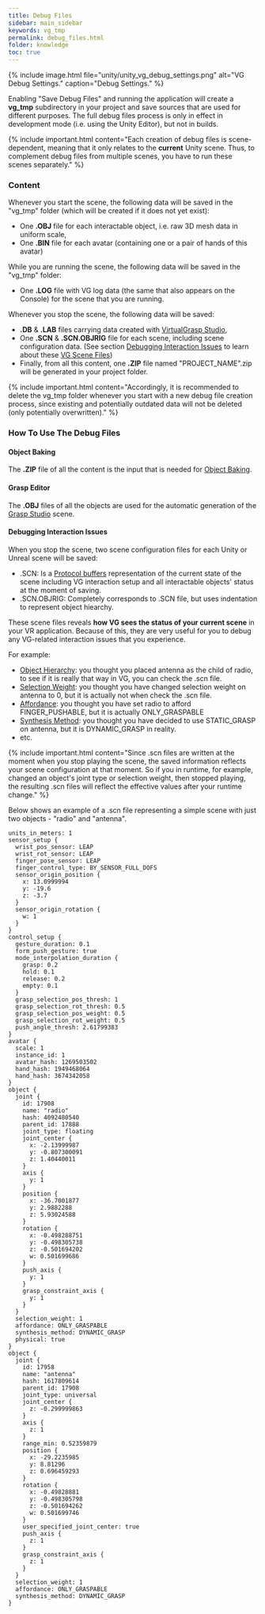 ```yaml
---
title: Debug Files
sidebar: main_sidebar
keywords: vg_tmp
permalink: debug_files.html
folder: knowledge
toc: true
---
```


{% include image.html file="unity/unity_vg_debug_settings.png" alt="VG Debug Settings." caption="Debug Settings." %}

Enabling "Save Debug Files" and running the application will create a **vg_tmp** subdirectory in your project and save sources that are used for different purposes. The full debug files process is only in effect in development mode (i.e. using the Unity Editor), but not in builds.

{% include important.html content="Each creation of debug files is scene-dependent, meaning that it only relates to the **current** Unity scene. Thus, to complement debug files from multiple scenes, you have to run these scenes separately." %}

### Content

Whenever you start the scene, the following data will be saved in the "vg_tmp" folder (which will be created if it does not yet exist):
* One **.OBJ** file for each interactable object, i.e. raw 3D mesh data in uniform scale,
* One **.BIN** file for each avatar (containing one or a pair of hands of this avatar)

While you are running the scene, the following data will be saved in the "vg_tmp" folder:
* One **.LOG** file with VG log data (the same that also appears on the Console) for the scene that you are running.

Whenever you stop the scene, the following data will be saved:
* **.DB** & **.LAB** files carrying data created with [VirtualGrasp Studio](unity_component_vggraspstudio.html),
* One **.SCN** & **.SCN.OBJRIG** file for each scene, including scene configuration data. (See section [Debugging Interaction Issues](#debugging-interaction-issues) to learn about these 
<a href="#" data-toggle="tooltip" data-original-title="{{site.data.glossary.VGSceneFiles}}">VG Scene Files</a>)
* Finally, from all this content, one **.ZIP** file named "PROJECT_NAME".zip will be generated in your project folder.

{% include important.html content="Accordingly, it is recommended to delete the vg_tmp folder whenever you start with a new debug file creation process, since existing and potentially outdated data will not be deleted (only potentially overwritten)." %}

<!--
### Creating the Debug Files
If properly setup, you will see similar info as below in your console:

{% include image.html file="unity/unity_vg_debug_console.png" alt="VG Baking Debug Console." caption="Console Output after Saving Debug Files." %}
-->


### How To Use The Debug Files

#### Object Baking

The **.ZIP** file of all the content is the input that is needed for [Object Baking](grasp_baking.html#upload-input).

#### Grasp Editor

The **.OBJ** files of all the objects are used for the automatic generation of the [Grasp Studio](unity_component_vggraspstudio.html) scene.

#### Debugging Interaction Issues

When you stop the scene, two scene configuration files for each Unity or Unreal scene will be saved: 
* .SCN: Is a [Protocol buffers](https://developers.google.com/protocol-buffers) representation of the current state of the scene including VG interaction setup and all interactable objects' status at the moment of saving. 
* .SCN.OBJRIG: Completely corresponds to .SCN file, but uses indentation to represent object hiearchy. 

These scene files reveals **how VG sees the status of your current scene** in your VR application. 
Because of this, they are very useful for you to debug any VG-related interaction issues that you experience. 

For example:
* <a href="#" data-toggle="tooltip" data-original-title="{{site.data.glossary.ObjectHierarchy}}">Object Hierarchy</a>: you thought you placed antenna as the child of radio, to see if it is really that way in VG, you can check the .scn file. 
* <a href="#" data-toggle="tooltip" data-original-title="{{site.data.glossary.SelectionWeight}}">Selection Weight</a>: you thought you have changed selection weight on antenna to 0, but it is actually not when check the .scn file. 
* <a href="#" data-toggle="tooltip" data-original-title="{{site.data.glossary.Affordance}}">Affordance</a>: you thought you have set radio to afford FINGER_PUSHABLE, but it is actually ONLY_GRASPABLE
* <a href="#" data-toggle="tooltip" data-original-title="{{site.data.glossary.GraspSynthesisMethod}}">Synthesis Method</a>: you thought you have decided to use STATIC_GRASP on antenna, but it is DYNAMIC_GRASP in reality.
* etc.

{% include important.html content="Since .scn files are written at the moment when you stop playing the scene, the saved information reflects your scene configuration at that moment. 
So if you in runtime, for example, changed an object's joint type or selection weight, then stopped playing, the resulting .scn files will reflect the effective values after your runtime change." %}

Below shows an example of a .scn file representing a simple scene with just two objects - "radio" and "antenna". 
```
units_in_meters: 1
sensor_setup {
  wrist_pos_sensor: LEAP
  wrist_rot_sensor: LEAP
  finger_pose_sensor: LEAP
  finger_control_type: BY_SENSOR_FULL_DOFS
  sensor_origin_position {
    x: 13.0999994
    y: -19.6
    z: -3.7
  }
  sensor_origin_rotation {
    w: 1
  }
}
control_setup {
  gesture_duration: 0.1
  form_push_gesture: true
  mode_interpolation_duration {
    grasp: 0.2
    hold: 0.1
    release: 0.2
    empty: 0.1
  }
  grasp_selection_pos_thresh: 1
  grasp_selection_rot_thresh: 0.5
  grasp_selection_pos_weight: 0.5
  grasp_selection_rot_weight: 0.5
  push_angle_thresh: 2.61799383
}
avatar {
  scale: 1
  instance_id: 1
  avatar_hash: 1269503502
  hand_hash: 1949468064
  hand_hash: 3674342058
}
object {
  joint {
    id: 17908
    name: "radio"
    hash: 4092480540
    parent_id: 17888
    joint_type: floating
    joint_center {
      x: -2.13999987
      y: -0.807300091
      z: 1.40440011
    }
    axis {
      y: 1
    }
    position {
      x: -36.7001877
      y: 2.9882288
      z: 5.93024588
    }
    rotation {
      x: -0.498288751
      y: -0.498305738
      z: -0.501694202
      w: 0.501699686
    }
    push_axis {
      y: 1
    }
    grasp_constraint_axis {
      y: 1
    }
  }
  selection_weight: 1
  affordance: ONLY_GRASPABLE
  synthesis_method: DYNAMIC_GRASP
  physical: true
}
object {
  joint {
    id: 17958
    name: "antenna"
    hash: 1617809614
    parent_id: 17908
    joint_type: universal
    joint_center {
      z: -0.299999863
    }
    axis {
      z: 1
    }
    range_min: 0.52359879
    position {
      x: -29.2235985
      y: 8.81296
      z: 0.696459293
    }
    rotation {
      x: -0.49828881
      y: -0.498305798
      z: -0.501694262
      w: 0.501699746
    }
    user_specified_joint_center: true
    push_axis {
      z: 1
    }
    grasp_constraint_axis {
      z: 1
    }
  }
  selection_weight: 1
  affordance: ONLY_GRASPABLE
  synthesis_method: DYNAMIC_GRASP
}
```